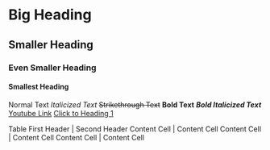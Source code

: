 # Big Heading
## Smaller Heading
### Even Smaller Heading
#### Smallest Heading
Normal Text
*Italicized Text*
~~Strikethrough Text~~
**Bold Text**
***Bold Italicized Text***
[Youtube Link](https://www.youtube.com/ "Youtube")
[Click to Heading 1](#Big-Heading "Goto Big-Heading")

Table
First Header | Second Header
Content Cell | Content Cell
Content Cell | Content Cell
Content Cell | Content Cell